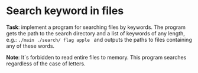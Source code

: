 Search keyword in files
==
**Task**: implement a program for searching files by keywords. The program gets the path to the search directory and a list of keywords of any length, e.g.:
`./main ./search/ flag apple ` and outputs the paths to files containing any of these words.

**Note**: It`s forbidden to read entire files to memory. This program searches regardless of the case of letters.
